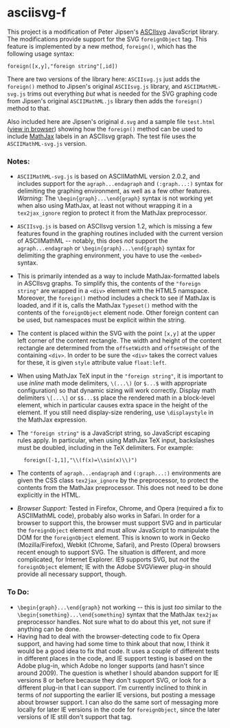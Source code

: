 # asciisvg-f

This project is a modification of Peter Jipsen's [ASCIIsvg](http://www1.chapman.edu/~jipsen/svg/asciisvg.html) 
JavaScript library.  The modifications provide support
for the SVG `foreignObject` tag.  This feature is implemented by a new method, `foreign()`, which has the following
usage syntax:

    foreign([x,y],"foreign string"[,id])

There are two versions of the library here:  `ASCIIsvg.js` just adds the `foreign()` method to Jipsen's original
`ASCIIsvg.js` library, and `ASCIIMathML-svg.js` trims out everything *but* what is needed for the SVG graphing
code from Jipsen's original `ASCIIMathML.js` library then adds the `foreign()` method to that.
    
Also included here are Jipsen's original `d.svg` and a sample file `test.html` 
([view in browser](http://cs.jsu.edu/~leathrum/asciisvg-f/test.html))
showing how the `foreign()` method can be 
used to include [MathJax](http://www.mathjax.org) labels in an ASCIIsvg graph.
The test file uses the `ASCIIMathML-svg.js` version.

### Notes:

* `ASCIIMathML-svg.js` is based on ASCIIMathML version 2.0.2, and includes support for the `agraph...endagraph`
and `(:graph...:)` syntax for delimiting the graphing environment, as well as a few other features.
*Warning:* The `\begin{graph}...\end{graph}` syntax is not working yet when also using MathJax,
at least not without wrapping it in a `tex2jax_ignore` region to protect it from the MathJax preprocessor.
* `ASCIIsvg.js` is based on ASCIIsvg version 1.2, which is missing a few features found in the graphing routines included
with the current version of ASCIIMathML -- notably, this does *not* support the `agraph...endagraph` or 
`\begin{graph}...\end{graph}` syntax for delimiting the graphing environment, you have to use the `<embed>`
syntax. 
* This is primarily intended as a way to include MathJax-formatted labels in ASCIIsvg graphs.  To simplify this,
the contents of the `"foreign string"` are wrapped in a `<div>` element with the HTML5 namspace.  Moreover,
the `foreign()` method includes a check to see if MathJax is loaded, and if it is, calls the MathJax `Typeset()`
method with the contents of the `foreignObject` element node.  Other foreign content can be used, but 
namespaces must be explicit within the string.
* The content is placed within the SVG with the point `[x,y]` at the upper left corner of the content rectangle.
The width and height of the content rectangle are determined from the `offsetWidth` and `offsetHeight` of the
containing `<div>`.  In order to be sure the `<div>` takes the correct values for these, it is given `style`
attribute value `float:left`.
* When using MathJax TeX input in the `"foreign string"`, it is important to use *inline* math mode delimiters,
`\(...\)` (or `$...$` with appropriate configuration) so that dynamic sizing will work correctly.
Display math delimiters `\[...\]` or `$$...$$` place the rendered math in a
block-level element, which in particular causes extra space in the height of the element.
If you still need display-size rendering, use `\displaystyle` in the MathJax expression.
* The `"foreign string"` is a JavaScript string, so JavaScript escaping rules apply.  In particular, when using
MathJax TeX input, backslashes must be doubled, including in the TeX delimiters.  For example:

        foreign([-1,1],"\\(f(x)=\\sin(x)\\)")
        
* The contents of `agraph...endagraph` and `(:graph...:)` environments are given the
CSS class `tex2jax_ignore` by the preprocessor, to protect the contents from the MathJax preprocessor.
This does not need to be done explicitly in the HTML.
* *Browser Support:*  Tested in Firefox, Chrome, and Opera (required a fix to ASCIIMathML code),
probably also works in Safari.  In order for a
browser to support this, the browser must support SVG and in particular the `foreignObject` element and must 
allow JavaScript to manipulate the DOM for the `foreignObject` element.  This is known to work in 
Gecko (Mozilla/Firefox), Webkit (Chrome, Safari), and Presto (Opera)
browsers recent enough to support SVG.  The situation is different, and more complicated, for Internet
Explorer.  IE9 supports SVG, but *not* the `foreignObject` element; IE with the Adobe SVGViewer plug-in should
provide all necessary support, though.

### To Do:

* `\begin{graph}...\end{graph}` not working -- this is just *too* similar to the
`\begin{something}...\end{something}` syntax that the MathJax `tex2jax` preprocessor handles.
Not sure what to do about this yet, not sure if anything can be done.
* Having had to deal with the browser-detecting code to fix Opera support, and having had some time to think about
that now, I think it would be a good idea to fix that code.  It uses a couple of different tests in different
places in the code, and IE support testing is based on the Adobe plug-in, which Adobe no longer supports (and
hasn't since around 2009).  The question is whether I should abandon support for IE versions 8 or before because
they don't support SVG, or look for a different plug-in that I can support.  I'm currently inclined to think
in terms of *not* supporting the earlier IE versions, but posting a message about browser support.  I can also
do the same sort of messaging more locally for later IE versions in the code for `foreignObject`, since the
later versions of IE still don't support that tag.
